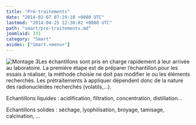 ```yaml
---
title: "Pré-traitements"
date: "2014-02-07 07:19:10 +0000 UTC"
lastmod: "2014-04-25 12:30:02 +0000 UTC"
path: "smart/pre-traitements.md"
joomlaid: 331
category: "Smart"
asides: ["Smart.+menu+"]
---
```

![Montage 3](images/SMART/Montage_3.jpg)Les échantillons sont pris en charge rapidement à leur arrivée au laboratoire. La première étape est de préparer l’échantillon pour les essais à réaliser, la méthode choisie ne doit pas modifier le ou les éléments recherchés. Les prétraitements à appliquer dépendent donc de la nature des radionucléides recherchés (volatils,…).

Echantillons liquides : acidification, filtration, concentration, distillation…     

Echantillons solides : séchage, lyophilisation, broyage, tamisage, calcination, …
